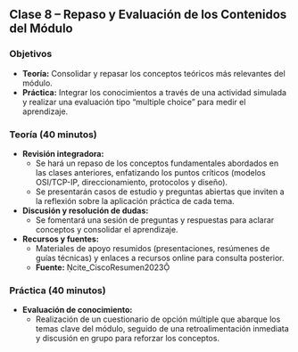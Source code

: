 ## Clase 8 – Repaso y Evaluación de los Contenidos del Módulo

### Objetivos
- **Teoría:** Consolidar y repasar los conceptos teóricos más relevantes del módulo.
- **Práctica:** Integrar los conocimientos a través de una actividad simulada y realizar una evaluación tipo “multiple choice” para medir el aprendizaje.

### Teoría (40 minutos)
- **Revisión integradora:**  
  - Se hará un repaso de los conceptos fundamentales abordados en las clases anteriores, enfatizando los puntos críticos (modelos OSI/TCP-IP, direccionamiento, protocolos y diseño).  
  - Se presentarán casos de estudio y preguntas abiertas que inviten a la reflexión sobre la aplicación práctica de cada tema.  
- **Discusión y resolución de dudas:**  
  - Se fomentará una sesión de preguntas y respuestas para aclarar conceptos y consolidar el aprendizaje.
- **Recursos y fuentes:**  
  - Materiales de apoyo resumidos (presentaciones, resúmenes de guías técnicas) y enlaces a recursos online para consulta posterior.  
  - **Fuente:** cite_CiscoResumen2023

### Práctica (40 minutos)
- **Evaluación de conocimiento:**  
  - Realización de un cuestionario de opción múltiple que abarque los temas clave del módulo, seguido de una retroalimentación inmediata y discusión en grupo para reforzar los conceptos.

